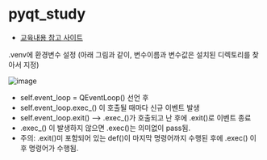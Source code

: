 ﻿# pyqt_study

 * [교육내용 참고 사이트](https://wikidocs.net/70990)

.venv에 환경변수 설정 (아래 그림과 같이, 변수이름과 변수값은 설치된 디렉토리를 찾아서 지정)

 ![image](https://github.com/user-attachments/assets/a87e89eb-57a1-4865-be69-f580a15f5eca)


 * self.event_loop = QEventLoop() 선언 후
 * self.event_loop.exec_() 이 호출될 때마다 신규 이벤트 발생
 * self.event_loop.exit() --> .exec_()가 호출되고 난 후에 .exit()로 이벤트 종료
 * .exec_() 이 발생하지 않으면 .exec()는 의미없이 pass됨.
 * 주의: .exit()미 포함되어 있는 def()이 마지막 명령어까지 수행된 후에 .exec() 이후 명령어가 수행됨.

